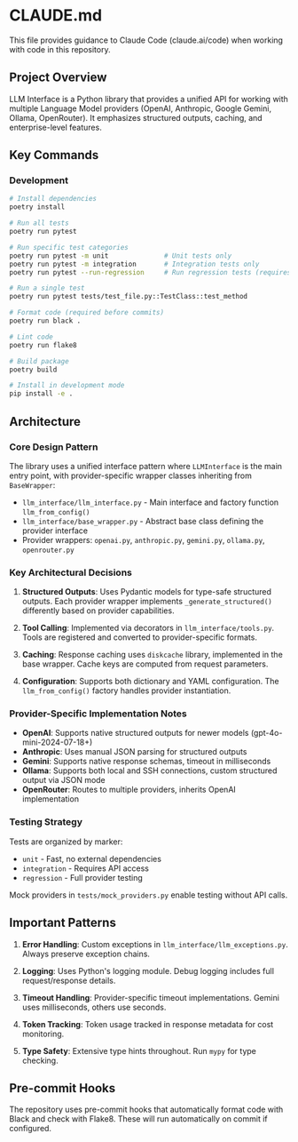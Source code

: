 # CLAUDE.md

This file provides guidance to Claude Code (claude.ai/code) when working with code in this repository.

## Project Overview

LLM Interface is a Python library that provides a unified API for working with multiple Language Model providers (OpenAI, Anthropic, Google Gemini, Ollama, OpenRouter). It emphasizes structured outputs, caching, and enterprise-level features.

## Key Commands

### Development
```bash
# Install dependencies
poetry install

# Run all tests
poetry run pytest

# Run specific test categories
poetry run pytest -m unit              # Unit tests only
poetry run pytest -m integration       # Integration tests only
poetry run pytest --run-regression     # Run regression tests (requires API keys)

# Run a single test
poetry run pytest tests/test_file.py::TestClass::test_method

# Format code (required before commits)
poetry run black .

# Lint code
poetry run flake8

# Build package
poetry build

# Install in development mode
pip install -e .
```

## Architecture

### Core Design Pattern
The library uses a unified interface pattern where `LLMInterface` is the main entry point, with provider-specific wrapper classes inheriting from `BaseWrapper`:

- `llm_interface/llm_interface.py` - Main interface and factory function `llm_from_config()`
- `llm_interface/base_wrapper.py` - Abstract base class defining the provider interface
- Provider wrappers: `openai.py`, `anthropic.py`, `gemini.py`, `ollama.py`, `openrouter.py`

### Key Architectural Decisions

1. **Structured Outputs**: Uses Pydantic models for type-safe structured outputs. Each provider wrapper implements `_generate_structured()` differently based on provider capabilities.

2. **Tool Calling**: Implemented via decorators in `llm_interface/tools.py`. Tools are registered and converted to provider-specific formats.

3. **Caching**: Response caching uses `diskcache` library, implemented in the base wrapper. Cache keys are computed from request parameters.

4. **Configuration**: Supports both dictionary and YAML configuration. The `llm_from_config()` factory handles provider instantiation.

### Provider-Specific Implementation Notes

- **OpenAI**: Supports native structured outputs for newer models (gpt-4o-mini-2024-07-18+)
- **Anthropic**: Uses manual JSON parsing for structured outputs
- **Gemini**: Supports native response schemas, timeout in milliseconds
- **Ollama**: Supports both local and SSH connections, custom structured output via JSON mode
- **OpenRouter**: Routes to multiple providers, inherits OpenAI implementation

### Testing Strategy

Tests are organized by marker:
- `unit` - Fast, no external dependencies
- `integration` - Requires API access
- `regression` - Full provider testing

Mock providers in `tests/mock_providers.py` enable testing without API calls.

## Important Patterns

1. **Error Handling**: Custom exceptions in `llm_interface/llm_exceptions.py`. Always preserve exception chains.

2. **Logging**: Uses Python's logging module. Debug logging includes full request/response details.

3. **Timeout Handling**: Provider-specific timeout implementations. Gemini uses milliseconds, others use seconds.

4. **Token Tracking**: Token usage tracked in response metadata for cost monitoring.

5. **Type Safety**: Extensive type hints throughout. Run `mypy` for type checking.

## Pre-commit Hooks

The repository uses pre-commit hooks that automatically format code with Black and check with Flake8. These will run automatically on commit if configured.